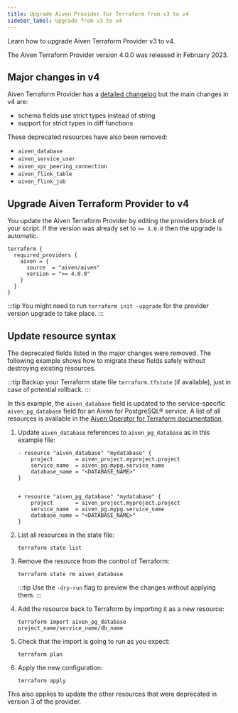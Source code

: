 ```yaml
---
title: Upgrade Aiven Provider for Terraform from v3 to v4
sidebar_label: Upgrade from v3 to v4
---
```


Learn how to upgrade Aiven Terraform Provider v3 to v4.

The Aiven Terraform Provider version 4.0.0 was released in February 2023.

## Major changes in v4

Aiven Terraform Provider has a [detailed
changelog](https://github.com/aiven/terraform-provider-aiven/blob/main/CHANGELOG.md)
but the main changes in v4 are:

-   schema fields use strict types instead of string
-   support for strict types in diff functions

These deprecated resources have also been removed:

-   `aiven_database`
-   `aiven_service_user`
-   `aiven_vpc_peering_connection`
-   `aiven_flink_table`
-   `aiven_flink_job`

## Upgrade Aiven Terraform Provider to v4

You update the Aiven Terraform Provider by editing the providers block
of your script. If the version was already set to `>= 3.0.0` then the
upgrade is automatic.

```hcl
terraform {
  required_providers {
    aiven = {
      source  = "aiven/aiven"
      version = ">= 4.0.0"
    }
  }
}
```

:::tip
You might need to run `terraform init -upgrade` for the provider version
upgrade to take place.
:::

## Update resource syntax

The deprecated fields listed in the major changes were removed. The
following example shows how to migrate these fields safely without
destroying existing resources.

:::tip
Backup your Terraform state file `terraform.tfstate` (if available),
just in case of potential rollback.
:::

In this example, the `aiven_database` field is updated to the
service-specific `aiven_pg_database` field for an Aiven for PostgreSQL®
service. A list of all resources is available in the [Aiven Operator for
Terraform
documentation](https://registry.terraform.io/providers/aiven/aiven/latest/docs/resources/).

1.  Update `aiven_database` references to `aiven_pg_database` as in this
    example file:

    ```
    - resource "aiven_database" "mydatabase" {
        project       = aiven_project.myproject.project
        service_name  = aiven_pg.mypg.service_name
        database_name = "<DATABASE_NAME>"
    }


    + resource "aiven_pg_database" "mydatabase" {
        project       = aiven_project.myproject.project
        service_name  = aiven_pg.mypg.service_name
        database_name = "<DATABASE_NAME>"
    }
    ```

1.  List all resources in the state file:

    ```
    terraform state list
    ```

1.  Remove the resource from the control of Terraform:

    ```
    terraform state rm aiven_database
    ```

    :::tip
    Use the `-dry-run` flag to preview the changes without applying
    them.
    :::

1.  Add the resource back to Terraform by importing it as a new
    resource:

    ```
    terraform import aiven_pg_database project_name/service_name/db_name
    ```

1.  Check that the import is going to run as you expect:

    ```
    terraform plan
    ```

1.  Apply the new configuration:

    ```
    terraform apply
    ```

This also applies to update the other resources that were
deprecated in version 3 of the provider.
